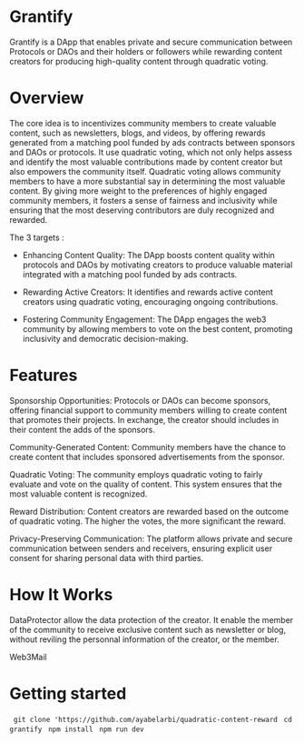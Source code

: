 # Grantify 

Grantify is a DApp that enables private and secure communication between Protocols or DAOs and their holders or followers while rewarding content creators for producing high-quality content through quadratic voting.

# Overview
The core idea is to incentivizes community members to create valuable content, such as newsletters, blogs, and videos, by offering rewards generated from a matching pool funded by ads contracts between sponsors and DAOs or protocols. It use quadratic voting, which not only helps assess and identify the most valuable contributions made by content creator but also empowers the community itself. Quadratic voting allows community members to have a more substantial say in determining the most valuable content. By giving more weight to the preferences of highly engaged community members, it fosters a sense of fairness and inclusivity while ensuring that the most deserving contributors are duly recognized and rewarded. 

The 3 targets :  
- Enhancing Content Quality: The DApp boosts content quality within protocols and DAOs by motivating creators to produce valuable material integrated with a matching pool funded by ads contracts.

- Rewarding Active Creators: It identifies and rewards active content creators using quadratic voting, encouraging ongoing contributions.

- Fostering Community Engagement: The DApp engages the web3 community by allowing members to vote on the best content, promoting inclusivity and democratic decision-making.

# Features
Sponsorship Opportunities: Protocols or DAOs can become sponsors, offering financial support to community members willing to create content that promotes their projects. In exchange, the creator should includes in their content the adds of the sponsors. 

Community-Generated Content: Community members have the chance to create content that includes sponsored advertisements from the sponsor.

Quadratic Voting: The community employs quadratic voting to fairly evaluate and vote on the quality of content. This system ensures that the most valuable content is recognized.

Reward Distribution: Content creators are rewarded based on the outcome of quadratic voting. The higher the votes, the more significant the reward.

Privacy-Preserving Communication: The platform allows private and secure communication between senders and receivers, ensuring explicit user consent for sharing personal data with third parties.

# How It Works

DataProtector allow the data protection of the creator. It enable the member of the community to receive exclusive content such as newsletter or blog, without reviling the personnal information of the creator, or the member. 

Web3Mail 


# Getting started 

` git clone 'https://github.com/ayabelarbi/quadratic-content-reward`
` cd grantify`
` npm install`
` npm run dev`